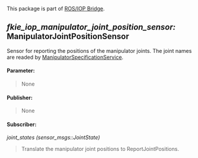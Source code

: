 This package is part of [ROS/IOP Bridge](https://github.com/fkie/iop_core/blob/master/README.md).


## _fkie_iop_manipulator_joint_position_sensor:_ ManipulatorJointPositionSensor

Sensor for reporting the positions of the manipulator joints. The joint names are readed by [ManipulatorSpecificationService](../fkie_iop_manipulator_specification_service/README.md).

#### Parameter:

> None

#### Publisher:

> None

#### Subscriber:

_joint_states (sensor_msgs::JointState)_

> Translate the manipulator joint positions to ReportJointPositions.
